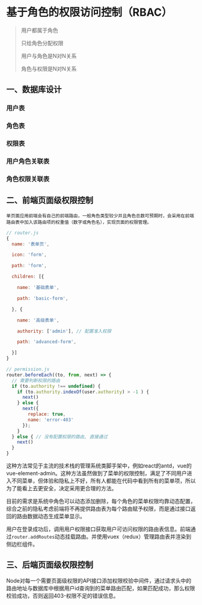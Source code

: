 # 基于角色的权限访问控制（RBAC）
> 用户都属于角色 
>
> 只给角色分配权限 
>
> 用户与角色是N对N关系
>
> 角色与权限是N对N关系  

## 一、数据库设计

### 用户表

### 角色表

### 权限表

### 用户角色关联表

### 角色权限关联表

## 二、前端页面级权限控制
 	单页面应用前端会有自己的前端路由，一般角色类型较少并且角色总数可预期时，会采用在前端路由表中加入该路由项的权重值（数字或角色名），实现页面的权限管理。  
```javascript
// router.js
{
  name: '表单页',

  icon: 'form',

  path: 'form',

  children: [{

    name: '基础表单',

    path: 'basic-form',

  }, {

    name: '高级表单',

    authority: ['admin'], // 配置准入权限

    path: 'advanced-form',

  }]
}

// permission.js
router.beforeEach((to, from, next) => {
  // 需要判断权限的路由
  if (to.authority !== undefined) { 
    if (to.authority.indexOf(user.authority) > -1 ) {
      next()
    } else {
      next({
        replace: true,
        name: 'error-403'
      });
    }
  } else { // 没有配置权限的路由, 直接通过
    next()
  }
}
```
​	这种方法常见于主流的技术栈的管理系统类脚手架中，例如react的antd，vue的vue-element-admin。这种方法虽然做到了菜单的权限控制，满足了不同用户进入不同菜单，但体验和隐私上不好，所有人都能在代码中看到所有的菜单项，所以为了能看上去更安全，决定采用更合理的方法。

​	目前的需求是系统中角色可以动态添加删除，每个角色的菜单权限均靠动态配置，综合之前的隐私考虑前端将不再提供路由表为每个路由赋予权限，而是通过接口返回的路由数据动态生成菜单显示。

​	用户在登录成功后，调用用户权限接口获取用户可访问权限的路由表信息。前端通过`router.addRoutes`动态挂载路由。并使用vuex（redux）管理路由表并渲染到侧边栏组件。

## 三、后端页面级权限控制
​	Node对每一个需要页面级权限的API接口添加权限校验中间件，通过请求头中的路由地址与数据库中根据用户id查询到的菜单路由匹配，如果匹配成功，那么权限校验成功，否则返回403-权限不足的错误信息。  